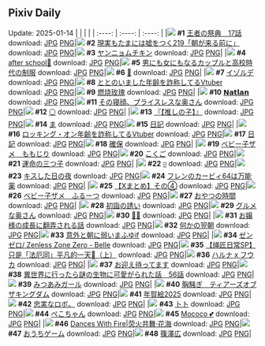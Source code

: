 ## Pixiv Daily
Update: 2025-01-14
|      |      |      |
| :----: | :----: | :----: |
|![](https://pixiv.microyu.workers.dev/c/240x480/img-master/img/2025/01/12/00/38/20/126129007_p0_master1200.jpg) **#1** [王者の祭典　17話](https://www.pixiv.net/artworks/126129007) download: [JPG](https://pixiv.microyu.workers.dev/img-original/img/2025/01/12/00/38/20/126129007_p0.jpg) [PNG](https://pixiv.microyu.workers.dev/img-original/img/2025/01/12/00/38/20/126129007_p0.png)|![](https://pixiv.microyu.workers.dev/c/240x480/img-master/img/2025/01/12/18/27/04/126149871_p0_master1200.jpg) **#2** [現実もたまには嘘をつく219「朝が来る前に」](https://www.pixiv.net/artworks/126149871) download: [JPG](https://pixiv.microyu.workers.dev/img-original/img/2025/01/12/18/27/04/126149871_p0.jpg) [PNG](https://pixiv.microyu.workers.dev/img-original/img/2025/01/12/18/27/04/126149871_p0.png)|![](https://pixiv.microyu.workers.dev/c/240x480/img-master/img/2025/01/12/20/39/04/126155213_p0_master1200.jpg) **#3** [ヤンニョムチキン](https://www.pixiv.net/artworks/126155213) download: [JPG](https://pixiv.microyu.workers.dev/img-original/img/2025/01/12/20/39/04/126155213_p0.jpg) [PNG](https://pixiv.microyu.workers.dev/img-original/img/2025/01/12/20/39/04/126155213_p0.png)|
|![](https://pixiv.microyu.workers.dev/c/240x480/img-master/img/2025/01/12/00/11/01/126129037_p0_master1200.jpg) **#4** [after school🥤](https://www.pixiv.net/artworks/126129037) download: [JPG](https://pixiv.microyu.workers.dev/img-original/img/2025/01/12/00/11/01/126129037_p0.jpg) [PNG](https://pixiv.microyu.workers.dev/img-original/img/2025/01/12/00/11/01/126129037_p0.png)|![](https://pixiv.microyu.workers.dev/c/240x480/img-master/img/2025/01/13/00/00/42/126163360_p0_master1200.jpg) **#5** [男にも女にもなるカップルと高校時代の制服](https://www.pixiv.net/artworks/126163360) download: [JPG](https://pixiv.microyu.workers.dev/img-original/img/2025/01/13/00/00/42/126163360_p0.jpg) [PNG](https://pixiv.microyu.workers.dev/img-original/img/2025/01/13/00/00/42/126163360_p0.png)|![](https://pixiv.microyu.workers.dev/c/240x480/img-master/img/2025/01/12/01/42/11/126131845_p0_master1200.jpg) **#6** [🌙](https://www.pixiv.net/artworks/126131845) download: [JPG](https://pixiv.microyu.workers.dev/img-original/img/2025/01/12/01/42/11/126131845_p0.jpg) [PNG](https://pixiv.microyu.workers.dev/img-original/img/2025/01/12/01/42/11/126131845_p0.png)|
|![](https://pixiv.microyu.workers.dev/c/240x480/img-master/img/2025/01/12/10/59/50/126140179_p0_master1200.jpg) **#7** [イゾルデ](https://www.pixiv.net/artworks/126140179) download: [JPG](https://pixiv.microyu.workers.dev/img-original/img/2025/01/12/10/59/50/126140179_p0.jpg) [PNG](https://pixiv.microyu.workers.dev/img-original/img/2025/01/12/10/59/50/126140179_p0.png)|![](https://pixiv.microyu.workers.dev/c/240x480/img-master/img/2025/01/12/21/01/24/126156063_p0_master1200.jpg) **#8** [ととのいました年齢を詐称してるVtuber](https://www.pixiv.net/artworks/126156063) download: [JPG](https://pixiv.microyu.workers.dev/img-original/img/2025/01/12/21/01/24/126156063_p0.jpg) [PNG](https://pixiv.microyu.workers.dev/img-original/img/2025/01/12/21/01/24/126156063_p0.png)|![](https://pixiv.microyu.workers.dev/c/240x480/img-master/img/2025/01/12/16/02/58/126146866_p0_master1200.jpg) **#9** [燃烧玫瑰](https://www.pixiv.net/artworks/126146866) download: [JPG](https://pixiv.microyu.workers.dev/img-original/img/2025/01/12/16/02/58/126146866_p0.jpg) [PNG](https://pixiv.microyu.workers.dev/img-original/img/2025/01/12/16/02/58/126146866_p0.png)|
|![](https://pixiv.microyu.workers.dev/c/240x480/img-master/img/2025/01/13/00/48/32/126165336_p0_master1200.jpg) **#10** [𝗡𝗮𝘁𝗹𝗮𝗻](https://www.pixiv.net/artworks/126165336) download: [JPG](https://pixiv.microyu.workers.dev/img-original/img/2025/01/13/00/48/32/126165336_p0.jpg) [PNG](https://pixiv.microyu.workers.dev/img-original/img/2025/01/13/00/48/32/126165336_p0.png)|![](https://pixiv.microyu.workers.dev/c/240x480/img-master/img/2025/01/12/00/03/00/126128627_p0_master1200.jpg) **#11** [その寝顔、プライスレスな奥さん](https://www.pixiv.net/artworks/126128627) download: [JPG](https://pixiv.microyu.workers.dev/img-original/img/2025/01/12/00/03/00/126128627_p0.jpg) [PNG](https://pixiv.microyu.workers.dev/img-original/img/2025/01/12/00/03/00/126128627_p0.png)|![](https://pixiv.microyu.workers.dev/c/240x480/img-master/img/2025/01/12/01/43/43/126131880_p0_master1200.jpg) **#12** [⚪](https://www.pixiv.net/artworks/126131880) download: [JPG](https://pixiv.microyu.workers.dev/img-original/img/2025/01/12/01/43/43/126131880_p0.jpg) [PNG](https://pixiv.microyu.workers.dev/img-original/img/2025/01/12/01/43/43/126131880_p0.png)|
|![](https://pixiv.microyu.workers.dev/c/240x480/img-master/img/2025/01/12/21/58/14/126158201_p0_master1200.jpg) **#13** [『【推しの子】』](https://www.pixiv.net/artworks/126158201) download: [JPG](https://pixiv.microyu.workers.dev/img-original/img/2025/01/12/21/58/14/126158201_p0.jpg) [PNG](https://pixiv.microyu.workers.dev/img-original/img/2025/01/12/21/58/14/126158201_p0.png)|![](https://pixiv.microyu.workers.dev/c/240x480/img-master/img/2025/01/13/04/30/01/126169499_p0_master1200.jpg) **#14** [ま](https://www.pixiv.net/artworks/126169499) download: [JPG](https://pixiv.microyu.workers.dev/img-original/img/2025/01/13/04/30/01/126169499_p0.jpg) [PNG](https://pixiv.microyu.workers.dev/img-original/img/2025/01/13/04/30/01/126169499_p0.png)|![](https://pixiv.microyu.workers.dev/c/240x480/img-master/img/2025/01/12/13/02/44/126142823_p0_master1200.jpg) **#15** [日記](https://www.pixiv.net/artworks/126142823) download: [JPG](https://pixiv.microyu.workers.dev/img-original/img/2025/01/12/13/02/44/126142823_p0.jpg) [PNG](https://pixiv.microyu.workers.dev/img-original/img/2025/01/12/13/02/44/126142823_p0.png)|
|![](https://pixiv.microyu.workers.dev/c/240x480/img-master/img/2025/01/13/21/15/40/126191699_p0_master1200.jpg) **#16** [ロッキング・オン年齢を詐称してるVtuber](https://www.pixiv.net/artworks/126191699) download: [JPG](https://pixiv.microyu.workers.dev/img-original/img/2025/01/13/21/15/40/126191699_p0.jpg) [PNG](https://pixiv.microyu.workers.dev/img-original/img/2025/01/13/21/15/40/126191699_p0.png)|![](https://pixiv.microyu.workers.dev/c/240x480/img-master/img/2025/01/13/09/39/04/126173598_p0_master1200.jpg) **#17** [日記](https://www.pixiv.net/artworks/126173598) download: [JPG](https://pixiv.microyu.workers.dev/img-original/img/2025/01/13/09/39/04/126173598_p0.jpg) [PNG](https://pixiv.microyu.workers.dev/img-original/img/2025/01/13/09/39/04/126173598_p0.png)|![](https://pixiv.microyu.workers.dev/c/240x480/img-master/img/2025/01/13/18/00/15/126185175_p0_master1200.jpg) **#18** [確保](https://www.pixiv.net/artworks/126185175) download: [JPG](https://pixiv.microyu.workers.dev/img-original/img/2025/01/13/18/00/15/126185175_p0.jpg) [PNG](https://pixiv.microyu.workers.dev/img-original/img/2025/01/13/18/00/15/126185175_p0.png)|
|![](https://pixiv.microyu.workers.dev/c/240x480/img-master/img/2025/01/12/00/41/47/126130121_p0_master1200.jpg) **#19** [ベビー子ザメ　ももじり](https://www.pixiv.net/artworks/126130121) download: [JPG](https://pixiv.microyu.workers.dev/img-original/img/2025/01/12/00/41/47/126130121_p0.jpg) [PNG](https://pixiv.microyu.workers.dev/img-original/img/2025/01/12/00/41/47/126130121_p0.png)|![](https://pixiv.microyu.workers.dev/c/240x480/img-master/img/2025/01/13/19/08/47/126187457_p0_master1200.jpg) **#20** [こくご](https://www.pixiv.net/artworks/126187457) download: [JPG](https://pixiv.microyu.workers.dev/img-original/img/2025/01/13/19/08/47/126187457_p0.jpg) [PNG](https://pixiv.microyu.workers.dev/img-original/img/2025/01/13/19/08/47/126187457_p0.png)|![](https://pixiv.microyu.workers.dev/c/240x480/img-master/img/2025/01/12/19/30/03/126152881_p0_master1200.jpg) **#21** [運命の三つ子](https://www.pixiv.net/artworks/126152881) download: [JPG](https://pixiv.microyu.workers.dev/img-original/img/2025/01/12/19/30/03/126152881_p0.jpg) [PNG](https://pixiv.microyu.workers.dev/img-original/img/2025/01/12/19/30/03/126152881_p0.png)|
|![](https://pixiv.microyu.workers.dev/c/240x480/img-master/img/2025/01/12/15/37/29/126146205_p0_master1200.jpg) **#22** [◽️](https://www.pixiv.net/artworks/126146205) download: [JPG](https://pixiv.microyu.workers.dev/img-original/img/2025/01/12/15/37/29/126146205_p0.jpg) [PNG](https://pixiv.microyu.workers.dev/img-original/img/2025/01/12/15/37/29/126146205_p0.png)|![](https://pixiv.microyu.workers.dev/c/240x480/img-master/img/2025/01/13/00/26/00/126164589_p0_master1200.jpg) **#23** [キスした日の夜](https://www.pixiv.net/artworks/126164589) download: [JPG](https://pixiv.microyu.workers.dev/img-original/img/2025/01/13/00/26/00/126164589_p0.jpg) [PNG](https://pixiv.microyu.workers.dev/img-original/img/2025/01/13/00/26/00/126164589_p0.png)|![](https://pixiv.microyu.workers.dev/c/240x480/img-master/img/2025/01/12/16/48/25/126147986_p0_master1200.jpg) **#24** [フレンのカービィ64は万能薬](https://www.pixiv.net/artworks/126147986) download: [JPG](https://pixiv.microyu.workers.dev/img-original/img/2025/01/12/16/48/25/126147986_p0.jpg) [PNG](https://pixiv.microyu.workers.dev/img-original/img/2025/01/12/16/48/25/126147986_p0.png)|
|![](https://pixiv.microyu.workers.dev/c/240x480/img-master/img/2025/01/12/00/01/57/126128535_p0_master1200.jpg) **#25** [【Xまとめ】その④](https://www.pixiv.net/artworks/126128535) download: [JPG](https://pixiv.microyu.workers.dev/img-original/img/2025/01/12/00/01/57/126128535_p0.jpg) [PNG](https://pixiv.microyu.workers.dev/img-original/img/2025/01/12/00/01/57/126128535_p0.png)|![](https://pixiv.microyu.workers.dev/c/240x480/img-master/img/2025/01/12/00/40/39/126130094_p0_master1200.jpg) **#26** [ベビー子ザメ　ふるーつ](https://www.pixiv.net/artworks/126130094) download: [JPG](https://pixiv.microyu.workers.dev/img-original/img/2025/01/12/00/40/39/126130094_p0.jpg) [PNG](https://pixiv.microyu.workers.dev/img-original/img/2025/01/12/00/40/39/126130094_p0.png)|![](https://pixiv.microyu.workers.dev/c/240x480/img-master/img/2025/01/13/00/30/38/126164789_p0_master1200.jpg) **#27** [おやつの時間](https://www.pixiv.net/artworks/126164789) download: [JPG](https://pixiv.microyu.workers.dev/img-original/img/2025/01/13/00/30/38/126164789_p0.jpg) [PNG](https://pixiv.microyu.workers.dev/img-original/img/2025/01/13/00/30/38/126164789_p0.png)|
|![](https://pixiv.microyu.workers.dev/c/240x480/img-master/img/2025/01/12/00/26/01/126129586_p0_master1200.jpg) **#28** [初詣の誘い](https://www.pixiv.net/artworks/126129586) download: [JPG](https://pixiv.microyu.workers.dev/img-original/img/2025/01/12/00/26/01/126129586_p0.jpg) [PNG](https://pixiv.microyu.workers.dev/img-original/img/2025/01/12/00/26/01/126129586_p0.png)|![](https://pixiv.microyu.workers.dev/c/240x480/img-master/img/2025/01/13/00/05/13/126163753_p0_master1200.jpg) **#29** [グルメな奥さん](https://www.pixiv.net/artworks/126163753) download: [JPG](https://pixiv.microyu.workers.dev/img-original/img/2025/01/13/00/05/13/126163753_p0.jpg) [PNG](https://pixiv.microyu.workers.dev/img-original/img/2025/01/13/00/05/13/126163753_p0.png)|![](https://pixiv.microyu.workers.dev/c/240x480/img-master/img/2025/01/12/00/02/07/126128552_p0_master1200.jpg) **#30** [🤍🧡](https://www.pixiv.net/artworks/126128552) download: [JPG](https://pixiv.microyu.workers.dev/img-original/img/2025/01/12/00/02/07/126128552_p0.jpg) [PNG](https://pixiv.microyu.workers.dev/img-original/img/2025/01/12/00/02/07/126128552_p0.png)|
|![](https://pixiv.microyu.workers.dev/c/240x480/img-master/img/2025/01/13/00/03/13/126163621_p0_master1200.jpg) **#31** [お嬢様の成長に翻弄される話](https://www.pixiv.net/artworks/126163621) download: [JPG](https://pixiv.microyu.workers.dev/img-original/img/2025/01/13/00/03/13/126163621_p0.jpg) [PNG](https://pixiv.microyu.workers.dev/img-original/img/2025/01/13/00/03/13/126163621_p0.png)|![](https://pixiv.microyu.workers.dev/c/240x480/img-master/img/2025/01/13/17/09/35/126183684_p0_master1200.jpg) **#32** [何かの翌朝](https://www.pixiv.net/artworks/126183684) download: [JPG](https://pixiv.microyu.workers.dev/img-original/img/2025/01/13/17/09/35/126183684_p0.jpg) [PNG](https://pixiv.microyu.workers.dev/img-original/img/2025/01/13/17/09/35/126183684_p0.png)|![](https://pixiv.microyu.workers.dev/c/240x480/img-master/img/2025/01/12/00/00/04/126128197_p0_master1200.jpg) **#33** [意外と朝に弱いまふゆif](https://www.pixiv.net/artworks/126128197) download: [JPG](https://pixiv.microyu.workers.dev/img-original/img/2025/01/12/00/00/04/126128197_p0.jpg) [PNG](https://pixiv.microyu.workers.dev/img-original/img/2025/01/12/00/00/04/126128197_p0.png)|
|![](https://pixiv.microyu.workers.dev/c/240x480/img-master/img/2025/01/13/22/22/52/126194190_p0_master1200.jpg) **#34** [ゼンゼロ/ Zenless Zone Zero - Belle](https://www.pixiv.net/artworks/126194190) download: [JPG](https://pixiv.microyu.workers.dev/img-original/img/2025/01/13/22/22/52/126194190_p0.jpg) [PNG](https://pixiv.microyu.workers.dev/img-original/img/2025/01/13/22/22/52/126194190_p0.png)|![](https://pixiv.microyu.workers.dev/c/240x480/img-master/img/2025/01/12/20/33/36/126155027_p0_master1200.jpg) **#35** [【绳匠日常SP】只是「法厄同」平凡的一天🍜（上）](https://www.pixiv.net/artworks/126155027) download: [JPG](https://pixiv.microyu.workers.dev/img-original/img/2025/01/12/20/33/36/126155027_p0.jpg) [PNG](https://pixiv.microyu.workers.dev/img-original/img/2025/01/12/20/33/36/126155027_p0.png)|![](https://pixiv.microyu.workers.dev/c/240x480/img-master/img/2025/01/12/03/42/08/126134089_p0_master1200.jpg) **#36** [ハルナ x フウカ](https://www.pixiv.net/artworks/126134089) download: [JPG](https://pixiv.microyu.workers.dev/img-original/img/2025/01/12/03/42/08/126134089_p0.jpg) [PNG](https://pixiv.microyu.workers.dev/img-original/img/2025/01/12/03/42/08/126134089_p0.png)|
|![](https://pixiv.microyu.workers.dev/c/240x480/img-master/img/2025/01/13/13/09/30/126177986_p0_master1200.jpg) **#37** [お迎え待ってます](https://www.pixiv.net/artworks/126177986) download: [JPG](https://pixiv.microyu.workers.dev/img-original/img/2025/01/13/13/09/30/126177986_p0.jpg) [PNG](https://pixiv.microyu.workers.dev/img-original/img/2025/01/13/13/09/30/126177986_p0.png)|![](https://pixiv.microyu.workers.dev/c/240x480/img-master/img/2025/01/13/00/00/32/126163323_p0_master1200.jpg) **#38** [異世界に行ったら謎の生物に可愛がられた話　56話](https://www.pixiv.net/artworks/126163323) download: [JPG](https://pixiv.microyu.workers.dev/img-original/img/2025/01/13/00/00/32/126163323_p0.jpg) [PNG](https://pixiv.microyu.workers.dev/img-original/img/2025/01/13/00/00/32/126163323_p0.png)|![](https://pixiv.microyu.workers.dev/c/240x480/img-master/img/2025/01/12/20/15/01/126154409_p0_master1200.jpg) **#39** [みつあみガール](https://www.pixiv.net/artworks/126154409) download: [JPG](https://pixiv.microyu.workers.dev/img-original/img/2025/01/12/20/15/01/126154409_p0.jpg) [PNG](https://pixiv.microyu.workers.dev/img-original/img/2025/01/12/20/15/01/126154409_p0.png)|
|![](https://pixiv.microyu.workers.dev/c/240x480/img-master/img/2025/01/13/10/33/27/126174564_p0_master1200.jpg) **#40** [胸騒ぎ　ティアーズオブザキングダム](https://www.pixiv.net/artworks/126174564) download: [JPG](https://pixiv.microyu.workers.dev/img-original/img/2025/01/13/10/33/27/126174564_p0.jpg) [PNG](https://pixiv.microyu.workers.dev/img-original/img/2025/01/13/10/33/27/126174564_p0.png)|![](https://pixiv.microyu.workers.dev/c/240x480/img-master/img/2025/01/13/19/22/28/126187866_p0_master1200.jpg) **#41** [年賀絵2025](https://www.pixiv.net/artworks/126187866) download: [JPG](https://pixiv.microyu.workers.dev/img-original/img/2025/01/13/19/22/28/126187866_p0.jpg) [PNG](https://pixiv.microyu.workers.dev/img-original/img/2025/01/13/19/22/28/126187866_p0.png)|![](https://pixiv.microyu.workers.dev/c/240x480/img-master/img/2025/01/13/06/38/29/126171028_p0_master1200.jpg) **#42** [忠実なロボ。](https://www.pixiv.net/artworks/126171028) download: [JPG](https://pixiv.microyu.workers.dev/img-original/img/2025/01/13/06/38/29/126171028_p0.jpg) [PNG](https://pixiv.microyu.workers.dev/img-original/img/2025/01/13/06/38/29/126171028_p0.png)|
|![](https://pixiv.microyu.workers.dev/c/240x480/img-master/img/2025/01/12/01/07/57/126130915_p0_master1200.jpg) **#43** [卜卜](https://www.pixiv.net/artworks/126130915) download: [JPG](https://pixiv.microyu.workers.dev/img-original/img/2025/01/12/01/07/57/126130915_p0.jpg) [PNG](https://pixiv.microyu.workers.dev/img-original/img/2025/01/12/01/07/57/126130915_p0.png)|![](https://pixiv.microyu.workers.dev/c/240x480/img-master/img/2025/01/12/00/03/16/126128654_p0_master1200.jpg) **#44** [ぺこちゃん](https://www.pixiv.net/artworks/126128654) download: [JPG](https://pixiv.microyu.workers.dev/img-original/img/2025/01/12/00/03/16/126128654_p0.jpg) [PNG](https://pixiv.microyu.workers.dev/img-original/img/2025/01/12/00/03/16/126128654_p0.png)|![](https://pixiv.microyu.workers.dev/c/240x480/img-master/img/2025/01/12/07/10/53/126136526_p0_master1200.jpg) **#45** [Mococo 💕](https://www.pixiv.net/artworks/126136526) download: [JPG](https://pixiv.microyu.workers.dev/img-original/img/2025/01/12/07/10/53/126136526_p0.jpg) [PNG](https://pixiv.microyu.workers.dev/img-original/img/2025/01/12/07/10/53/126136526_p0.png)|
|![](https://pixiv.microyu.workers.dev/c/240x480/img-master/img/2025/01/12/02/14/57/126132613_p0_master1200.jpg) **#46** [Dances With Fire|荧火共舞·花海](https://www.pixiv.net/artworks/126132613) download: [JPG](https://pixiv.microyu.workers.dev/img-original/img/2025/01/12/02/14/57/126132613_p0.jpg) [PNG](https://pixiv.microyu.workers.dev/img-original/img/2025/01/12/02/14/57/126132613_p0.png)|![](https://pixiv.microyu.workers.dev/c/240x480/img-master/img/2025/01/12/11/00/02/126140193_p0_master1200.jpg) **#47** [おうちゲーム](https://www.pixiv.net/artworks/126140193) download: [JPG](https://pixiv.microyu.workers.dev/img-original/img/2025/01/12/11/00/02/126140193_p0.jpg) [PNG](https://pixiv.microyu.workers.dev/img-original/img/2025/01/12/11/00/02/126140193_p0.png)|![](https://pixiv.microyu.workers.dev/c/240x480/img-master/img/2025/01/12/00/35/21/126129923_p0_master1200.jpg) **#48** [篠澤広](https://www.pixiv.net/artworks/126129923) download: [JPG](https://pixiv.microyu.workers.dev/img-original/img/2025/01/12/00/35/21/126129923_p0.jpg) [PNG](https://pixiv.microyu.workers.dev/img-original/img/2025/01/12/00/35/21/126129923_p0.png)|
